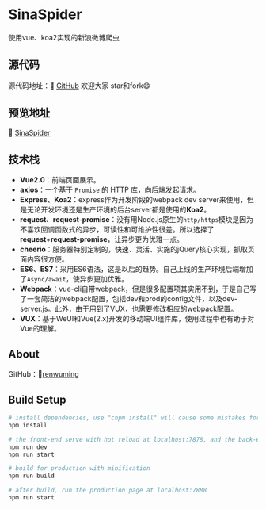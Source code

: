 # SinaSpider
使用vue、koa2实现的新浪微博爬虫

## 源代码
源代码地址：🔗 [GitHub](https://github.com/renwuming/SinaSpider) 
欢迎大家 star和fork😄

## 预览地址
🔗 [SinaSpider](http://54.149.135.77:7888/) 

## 技术栈
* **Vue2.0**：前端页面展示。
* **axios**：一个基于 `Promise` 的 HTTP 库，向后端发起请求。
* **Express**、**Koa2**：express作为开发阶段的webpack dev server来使用，但是无论开发环境还是生产环境的后台server都是使用的**Koa2**。
* **request**、**request-promise**：没有用Node.js原生的`http/https`模块是因为不喜欢回调函数式的异步，可读性和可维护性很差。所以选择了**request**+**request-promise**，让异步更为优雅一点。
* **cheerio**：服务器特别定制的，快速、灵活、实施的jQuery核心实现，抓取页面内容很方便。
* **ES6**、**ES7**：采用ES6语法，这是以后的趋势。自己上线的生产环境后端增加了`Async/await`，使异步更加优雅。
* **Webpack**：vue-cli自带webpack，但是很多配置项其实用不到，于是自己写了一套简洁的webpack配置，包括dev和prod的config文件，以及dev-server.js。此外，由于用到了VUX，也需要修改相应的webpack配置。
* **VUX**：基于WeUI和Vue(2.x)开发的移动端UI组件库，使用过程中也有助于对Vue的理解。

## About
GitHub：🔗[renwuming](https://github.com/renwuming)

## Build Setup

``` bash
# install dependencies, use "cnpm install" will cause some mistakes for VUX
npm install

# the front-end serve with hot reload at localhost:7878, and the back-end serve at localost:7888
npm run dev
npm run start

# build for production with minification
npm run build

# after build, run the production page at localhost:7888
npm run start

```

